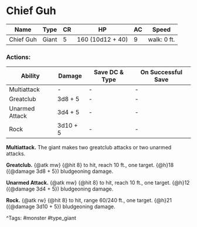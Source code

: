 # Chief Guh

| Name | Type | CR | HP | AC | Speed |
|------|------|----|----|----|-------|
| Chief Guh | Giant | 5 | 160 (10d12 + 40) | 9 | walk: 0 ft. |

### Actions:

| Ability | Damage | Save DC & Type | On Successful Save |
|---------|--------|----------------|--------------------|
| Multiattack | - | - | - |
| Greatclub | 3d8 + 5 | - | - |
| Unarmed Attack | 3d4 + 5 | - | - |
| Rock | 3d10 + 5 | - | - |


**Multiattack.** The giant makes two greatclub attacks or two unarmed attacks.

**Greatclub.** {@atk mw} {@hit 8} to hit, reach 10 ft., one target. {@h}18 ({@damage 3d8 + 5}) bludgeoning damage.

**Unarmed Attack.** {@atk mw} {@hit 8} to hit, reach 10 ft., one target. {@h}12 ({@damage 3d4 + 5}) bludgeoning damage.

**Rock.** {@atk rw} {@hit 8} to hit, range 60/240 ft., one target. {@h}21 ({@damage 3d10 + 5}) bludgeoning damage.

^Tags: #monster #type_giant